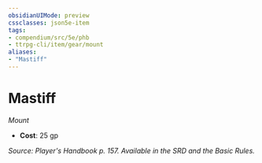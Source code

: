 ```yaml
---
obsidianUIMode: preview
cssclasses: json5e-item
tags:
- compendium/src/5e/phb
- ttrpg-cli/item/gear/mount
aliases: 
- "Mastiff"
---
```

# Mastiff
*Mount*  

- **Cost**: 25 gp

*Source: Player's Handbook p. 157. Available in the SRD and the Basic Rules.*